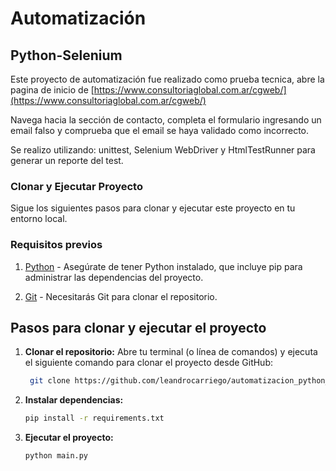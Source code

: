 # Automatización 
## Python-Selenium

Este proyecto de automatización fue realizado como prueba tecnica, abre la pagina de inicio de [https://www.consultoriaglobal.com.ar/cgweb/](https://www.consultoriaglobal.com.ar/cgweb/)

Navega hacia la sección de contacto, completa el formulario ingresando un email falso y comprueba que el email se haya validado como incorrecto.

Se realizo utilizando: unittest, Selenium WebDriver y HtmlTestRunner para generar un reporte del test.

### Clonar y Ejecutar Proyecto

Sigue los siguientes pasos para clonar y ejecutar este proyecto en tu entorno local.

### Requisitos previos

1. [Python](https://www.python.org/) - Asegúrate de tener Python instalado, que incluye pip para administrar las dependencias del proyecto.

3. [Git](https://git-scm.com/) - Necesitarás Git para clonar el repositorio.

## Pasos para clonar y ejecutar el proyecto

1. **Clonar el repositorio:**
   Abre tu terminal (o línea de comandos) y ejecuta el siguiente comando para clonar el proyecto desde GitHub:

   ```bash data-copyable
    git clone https://github.com/leandrocarriego/automatizacion_python_selenium.git
   
2. **Instalar dependencias:**
    
    ```bash data-copyable
   pip install -r requirements.txt


4. **Ejecutar el proyecto:**

    ```bash data-copyable
    python main.py
